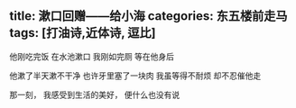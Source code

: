 title: 漱口回赠——给小海
categories: 东五楼前走马
tags: [打油诗,近体诗, 逗比]
---
他刚吃完饭
在水池漱口
我刚如完厕
等在他身后

他漱了半天漱不干净
也许牙里塞了一块肉
我虽等得不耐烦
却不忍催他走

那一刻，
我感受到生活的美好，
便什么也没有说
